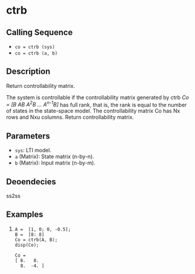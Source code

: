 # ctrb

## Calling Sequence
- `co = ctrb (sys)`
- `co = ctrb (a, b)`

## Description
Return controllability matrix.

The system is controllable if the controllability matrix generated by ctrb _Co = [B AB A<sup>2</sup>B ... A<sup>n-1</sup>B]_ has full rank, that is, the rank is equal to the number of states in the state-space model. The controllability matrix Co has Nx rows and Nxu columns.
Return controllability matrix.

## Parameters
- `sys`: LTI model.
- `a` (Matrix): State matrix (n-by-n).
- `b` (Matrix): Input matrix (n-by-m).

## Deoendecies
ss2ss

## Examples
1. ```
   A =  [1, 0; 0, -0.5];
   B =  [8: 8]
   Co = ctrb(A, B);
   disp(Co);
   ```
   ```
   Co =
   [ 8.   8.
     8.  -4. ]
   ```
